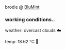 brodie @ [BluMint](https://www.linkedin.com/company/blumint-io/)

<!--weather_start-->
### working conditions..

weather: overcast clouds ☁️

temp: 18.62 °C 👕

<!--weather_end-->
